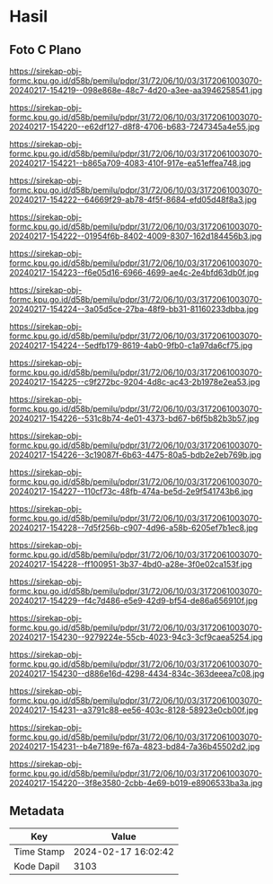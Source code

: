 # Hasil

## Foto C Plano

https://sirekap-obj-formc.kpu.go.id/d58b/pemilu/pdpr/31/72/06/10/03/3172061003070-20240217-154219--098e868e-48c7-4d20-a3ee-aa3946258541.jpg

https://sirekap-obj-formc.kpu.go.id/d58b/pemilu/pdpr/31/72/06/10/03/3172061003070-20240217-154220--e62df127-d8f8-4706-b683-7247345a4e55.jpg

https://sirekap-obj-formc.kpu.go.id/d58b/pemilu/pdpr/31/72/06/10/03/3172061003070-20240217-154221--b865a709-4083-410f-917e-ea51effea748.jpg

https://sirekap-obj-formc.kpu.go.id/d58b/pemilu/pdpr/31/72/06/10/03/3172061003070-20240217-154222--64669f29-ab78-4f5f-8684-efd05d48f8a3.jpg

https://sirekap-obj-formc.kpu.go.id/d58b/pemilu/pdpr/31/72/06/10/03/3172061003070-20240217-154222--01954f6b-8402-4009-8307-162d184456b3.jpg

https://sirekap-obj-formc.kpu.go.id/d58b/pemilu/pdpr/31/72/06/10/03/3172061003070-20240217-154223--f6e05d16-6966-4699-ae4c-2e4bfd63db0f.jpg

https://sirekap-obj-formc.kpu.go.id/d58b/pemilu/pdpr/31/72/06/10/03/3172061003070-20240217-154224--3a05d5ce-27ba-48f9-bb31-81160233dbba.jpg

https://sirekap-obj-formc.kpu.go.id/d58b/pemilu/pdpr/31/72/06/10/03/3172061003070-20240217-154224--5edfb179-8619-4ab0-9fb0-c1a97da6cf75.jpg

https://sirekap-obj-formc.kpu.go.id/d58b/pemilu/pdpr/31/72/06/10/03/3172061003070-20240217-154225--c9f272bc-9204-4d8c-ac43-2b1978e2ea53.jpg

https://sirekap-obj-formc.kpu.go.id/d58b/pemilu/pdpr/31/72/06/10/03/3172061003070-20240217-154226--531c8b74-4e01-4373-bd67-b6f5b82b3b57.jpg

https://sirekap-obj-formc.kpu.go.id/d58b/pemilu/pdpr/31/72/06/10/03/3172061003070-20240217-154226--3c19087f-6b63-4475-80a5-bdb2e2eb769b.jpg

https://sirekap-obj-formc.kpu.go.id/d58b/pemilu/pdpr/31/72/06/10/03/3172061003070-20240217-154227--110cf73c-48fb-474a-be5d-2e9f541743b6.jpg

https://sirekap-obj-formc.kpu.go.id/d58b/pemilu/pdpr/31/72/06/10/03/3172061003070-20240217-154228--7d5f256b-c907-4d96-a58b-6205ef7b1ec8.jpg

https://sirekap-obj-formc.kpu.go.id/d58b/pemilu/pdpr/31/72/06/10/03/3172061003070-20240217-154228--ff100951-3b37-4bd0-a28e-3f0e02ca153f.jpg

https://sirekap-obj-formc.kpu.go.id/d58b/pemilu/pdpr/31/72/06/10/03/3172061003070-20240217-154229--f4c7d486-e5e9-42d9-bf54-de86a656910f.jpg

https://sirekap-obj-formc.kpu.go.id/d58b/pemilu/pdpr/31/72/06/10/03/3172061003070-20240217-154230--9279224e-55cb-4023-94c3-3cf9caea5254.jpg

https://sirekap-obj-formc.kpu.go.id/d58b/pemilu/pdpr/31/72/06/10/03/3172061003070-20240217-154230--d886e16d-4298-4434-834c-363deeea7c08.jpg

https://sirekap-obj-formc.kpu.go.id/d58b/pemilu/pdpr/31/72/06/10/03/3172061003070-20240217-154231--a3791c88-ee56-403c-8128-58923e0cb00f.jpg

https://sirekap-obj-formc.kpu.go.id/d58b/pemilu/pdpr/31/72/06/10/03/3172061003070-20240217-154231--b4e7189e-f67a-4823-bd84-7a36b45502d2.jpg

https://sirekap-obj-formc.kpu.go.id/d58b/pemilu/pdpr/31/72/06/10/03/3172061003070-20240217-154220--3f8e3580-2cbb-4e69-b019-e8906533ba3a.jpg


## Metadata

| Key        | Value               |
| ---------- | ------------------- |
| Time Stamp | 2024-02-17 16:02:42 |
| Kode Dapil | 3103                |



